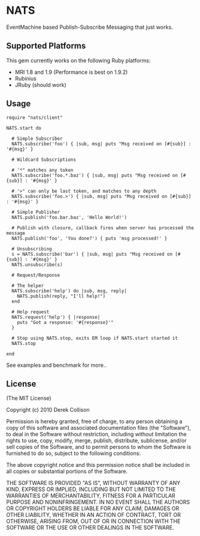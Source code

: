 # NATS

EventMachine based Publish-Subscribe Messaging that just works.

## Supported Platforms

This gem currently works on the following Ruby platforms:

- MRI 1.8 and 1.9 (Performance is best on 1.9.2)
- Rubinius
- JRuby (should work)

## Usage

    require "nats/client"

    NATS.start do

      # Simple Subscriber
      NATS.subscribe('foo') { |sub, msg| puts "Msg received on [#{sub}] : '#{msg}' }

      # Wildcard Subscriptions

      # '*" matches any token
      NATS.subscribe('foo.*.baz') { |sub, msg| puts "Msg received on [#{sub}] : '#{msg}' }

      # '>" can only be last token, and matches to any depth
      NATS.subscribe('foo.>') { |sub, msg| puts "Msg received on [#{sub}] : '#{msg}' }

      # Simple Publisher
      NATS.publish('foo.bar.baz', 'Hello World!')

      # Publish with closure, callback fires when server has processed the message
      NATS.publish('foo', 'You done?') { puts 'msg processed!' }
      
      # Unsubscribing
      s = NATS.subscribe('bar') { |sub, msg| puts "Msg received on [#{sub}] : '#{msg}' }
      NATS.unsubscribe(s)

      # Request/Response

      # The helper
      NATS.subscribe('help') do |sub, msg, reply|
        NATS.publish(reply, "I'll help!")
      end

      # Help request
      NATS.request('help') { |response|
        puts "Got a response: '#{response}'"
      }

      # Stop using NATS.stop, exits EM loop if NATS.start started it
      NATS.stop

    end

See examples and benchmark for more..

## License

(The MIT License)

Copyright (c) 2010 Derek Collison

Permission is hereby granted, free of charge, to any person obtaining a copy
of this software and associated documentation files (the "Software"), to
deal in the Software without restriction, including without limitation the
rights to use, copy, modify, merge, publish, distribute, sublicense, and/or
sell copies of the Software, and to permit persons to whom the Software is
furnished to do so, subject to the following conditions:

The above copyright notice and this permission notice shall be included in
all copies or substantial portions of the Software.

THE SOFTWARE IS PROVIDED "AS IS", WITHOUT WARRANTY OF ANY KIND, EXPRESS OR
IMPLIED, INCLUDING BUT NOT LIMITED TO THE WARRANTIES OF MERCHANTABILITY,
FITNESS FOR A PARTICULAR PURPOSE AND NONINFRINGEMENT. IN NO EVENT SHALL THE
AUTHORS OR COPYRIGHT HOLDERS BE LIABLE FOR ANY CLAIM, DAMAGES OR OTHER
LIABILITY, WHETHER IN AN ACTION OF CONTRACT, TORT OR OTHERWISE, ARISING
FROM, OUT OF OR IN CONNECTION WITH THE SOFTWARE OR THE USE OR OTHER DEALINGS
IN THE SOFTWARE. 

